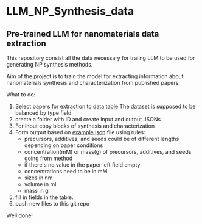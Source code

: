 # LLM_NP_Synthesis_data




## Pre-trained LLM for nanomaterials data extraction
This repository consist all the data necessary for traiing LLM to be used for generating NP synthesis methods. 

Aim of the project is to train the model for extracting information about nanomaterials synthesis and characterization from published papers. 

What to do:
1. Select papers for extraction to <a href=" https://docs.google.com/spreadsheets/d/1ovGaANnqE0F8TRF7cGP3Q3uQ2mowjwkl7Li6WYviFIc/edit?usp=sharing">data table</a>
The dataset is supposed to be balanced by type field
2. create a folder with ID and create input and output JSONs
3. For input copy blocks of synthesis and characterization
4. Form output based on <a href="1/output.json">example json</a> file using rules:
   - precursors, additives, and seeds could be of different lengths depending on paper conditions
   - concentration(mM) or mass(g) of precursors, additives, and seeds going from method
   - if there's no value in the paper left field empty
   - concentrations need to be in mM
   - sizes in nm
   - volume in ml
   - mass in g
5. fill in fields in the table.
6. push new files to this git repo


Well done!
